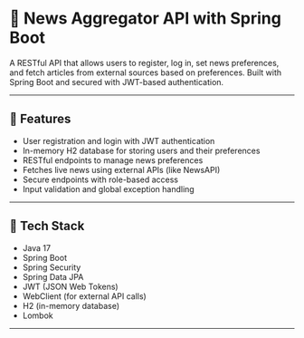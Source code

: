 # 📰 News Aggregator API with Spring Boot

A RESTful API that allows users to register, log in, set news preferences, and fetch articles from external sources based on preferences. Built with Spring Boot and secured with JWT-based authentication.

---

## 🚀 Features

- User registration and login with JWT authentication
- In-memory H2 database for storing users and their preferences
- RESTful endpoints to manage news preferences
- Fetches live news using external APIs (like NewsAPI)
- Secure endpoints with role-based access
- Input validation and global exception handling

---

## 🧰 Tech Stack

- Java 17
- Spring Boot
- Spring Security
- Spring Data JPA
- JWT (JSON Web Tokens)
- WebClient (for external API calls)
- H2 (in-memory database)
- Lombok

---


